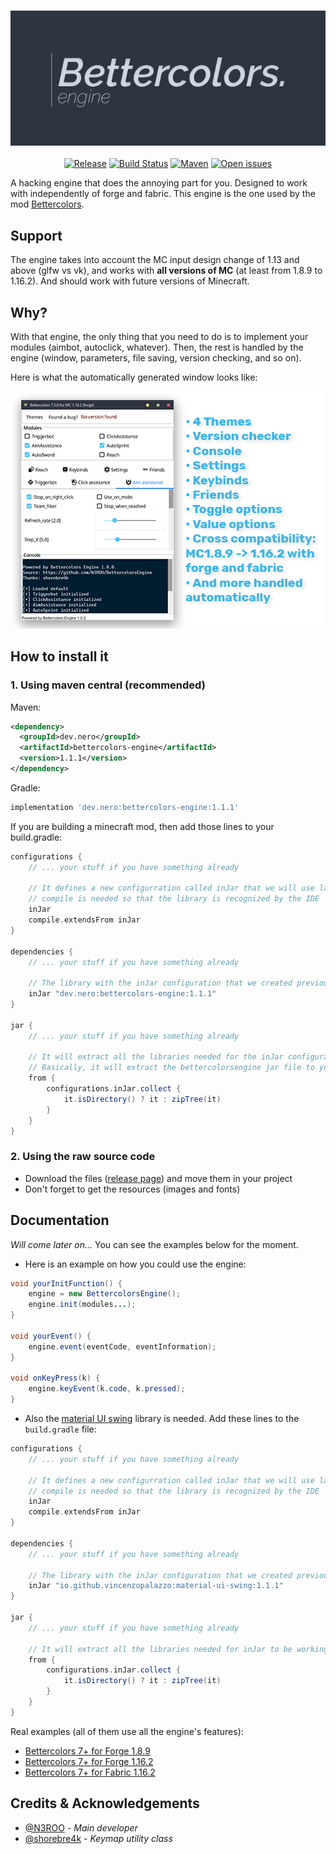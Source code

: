 <h3 align="center">
  <img src=".github/header_engine.png">
</h3>

<p align="center">
  <a href="https://img.shields.io/github/release/n3roo/bettercolorsengine.svg"><img alt="Release" src="https://img.shields.io/github/release/n3roo/bettercolorsengine.svg"/></a>
    <a href="https://img.shields.io/github/workflow/status/N3ROO/BettercolorsEngine/Build"><img alt="Build Status" src="https://img.shields.io/github/workflow/status/N3ROO/BettercolorsEngine/Build" /></a>
    <a href="https://maven-badges.herokuapp.com/maven-central/dev.nero/bettercolors-engine"><img alt="Maven" src="https://maven-badges.herokuapp.com/maven-central/dev.nero/bettercolors-engine/badge.svg" /></a>
    <a href="https://img.shields.io/github/issues/n3roo/bettercolorsengine.svg"><img alt="Open issues" src="https://img.shields.io/github/issues/n3roo/bettercolorsengine.svg"/></a>
</p>

A hacking engine that does the annoying part for you. Designed to work with independently of forge and fabric.
This engine is the one used by the mod [Bettercolors](https://github.com/N3ROO/Bettercolors).

## Support

The engine takes into account the MC input design change of 1.13 and above (glfw vs vk), and works with **all versions of MC** (at least from 1.8.9 to 1.16.2). And should
work with future versions of Minecraft.

## Why?

With that engine, the only thing that you need to do is to implement your modules (aimbot, autoclick, whatever). Then, the rest
is handled by the engine (window, parameters, file saving, version checking, and so on).

Here is what the automatically generated window looks like:

<p align="center">
    <img alt="features" src="https://raw.githubusercontent.com/N3ROO/BettercolorsEngine/master/.github/engine_features.png" />
</p>

## How to install it

### 1. Using maven central (recommended)

Maven:
```xml
<dependency>
  <groupId>dev.nero</groupId>
  <artifactId>bettercolors-engine</artifactId>
  <version>1.1.1</version>
</dependency>
```

Gradle:
```gradle
implementation 'dev.nero:bettercolors-engine:1.1.1'
```

If you are building a minecraft mod, then add those lines to your build.gradle:
```gradle
configurations {
    // ... your stuff if you have something already

    // It defines a new configurration called inJar that we will use later on
    // compile is needed so that the library is recognized by the IDE
    inJar
    compile.extendsFrom inJar
}

dependencies {
    // ... your stuff if you have something already

    // The library with the inJar configuration that we created previously
    inJar "dev.nero:bettercolors-engine:1.1.1"
}

jar {
    // ... your stuff if you have something already

    // It will extract all the libraries needed for the inJar configuration to be working in the root of the .jar
    // Basically, it will extract the bettercolorsengine jar file to your mod.jar
    from {
        configurations.inJar.collect {
            it.isDirectory() ? it : zipTree(it)
        }
    }
}
```

### 2. Using the raw source code

- Download the files ([release page](https://github.com/N3ROO/BettercolorsEngine/releases)) and move them in your project
- Don't forget to get the resources (images and fonts)

## Documentation

*Will come later on...* You can see the examples below for the moment.

- Here is an example on how you could use the engine:
```java
void yourInitFunction() {
    engine = new BettercolorsEngine();
    engine.init(modules...);
}

void yourEvent() {
    engine.event(eventCode, eventInformation);
}

void onKeyPress(k) {
    engine.keyEvent(k.code, k.pressed);
}
```
- Also the [material UI swing](https://github.com/atarw/material-ui-swing) library is needed.
Add these lines to the `build.gradle` file:
```gradle
configurations {
    // ... your stuff if you have something already

    // It defines a new configurration called inJar that we will use later on
    // compile is needed so that the library is recognized by the IDE
	inJar
	compile.extendsFrom inJar
}

dependencies {
    // ... your stuff if you have something already

    // The library with the inJar configuration that we created previously
	inJar "io.github.vincenzopalazzo:material-ui-swing:1.1.1"
}

jar {
    // ... your stuff if you have something already

    // It will extract all the libraries needed for inJar to be working in the root of the .jar
    from {
        configurations.inJar.collect {
            it.isDirectory() ? it : zipTree(it)
        }
    }
}
```

Real examples (all of them use all the engine's features):
- [Bettercolors 7+ for Forge 1.8.9](https://github.com/N3ROO/Bettercolors/tree/MC_1.8.9)
- [Bettercolors 7+ for Forge 1.16.2](https://github.com/N3ROO/Bettercolors/tree/MC_1.16.2)
- [Bettercolors 7+ for Fabric 1.16.2](https://github.com/N3ROO/Bettercolors/tree/MC_1.16.2_fabric)

## Credits & Acknowledgements

- [@N3ROO](https://github.com/N3ROO) - *Main developer*
- [@shorebre4k](https://github.com/shorebre4k) - *Keymap utility class*
